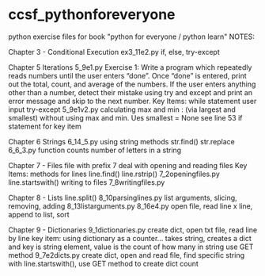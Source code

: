 # ccsf_pythonforeveryone
python exercise files for book "python for everyone / python learn"
NOTES:

Chapter 3 - Conditional Execution
  ex3_11e2.py
    if, else, try-except


Chapter 5 Iterations
  5_9e1.py
    Exercise 1: Write a program which repeatedly reads numbers until the
    user enters “done”. Once “done” is entered, print out the total, count,
    and average of the numbers. If the user enters anything other than a
    number, detect their mistake using try and except and print an error
    message and skip to the next number.
    Key Items:
      while statement
      user input
      try-except
  5_9e1v2.py
    calculating max and min : (via largest and smallest)
    without using max and min.
    Ues smallest = None
    see line 53 if statement for key item

Chapter 6 Strings
  6_14_5.py
    using string methods
    str.find()
    str.replace
  6_6_3.py
    function counts number of letters in a string

Chapter 7 - Files
  file with prefix 7 deal with opening and reading files
  Key Items:
    methods for lines
    line.find()
    line.rstrip() 7_2openingfiles.py
    line.startswith()
    writing to files 7_8writingfiles.py

Chapter 8 - Lists
  line.split() 8_10parsinglines.py
  list arguments, slicing, removing, adding 8_13listarguments.py
  8_16e4.py
    open file, read line x line, append to list, sort
  
Chapter 9 - Dictionaries
  9_1dictionaries.py
  create dict, open txt file, read line by line
  key item: using dictionary as a counter...
    takes string, creates a dict and key is string element, value is the count of how many in string
    use GET method
 9_7e2dicts.py
 create dict, open and read file, find specific string with line.startswith(), use GET method to create dict count
 
 
  
    
